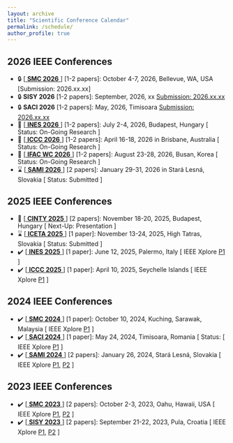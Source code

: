 ```yaml
---
layout: archive
title: "Scientific Conference Calendar"
permalink: /schedule/
author_profile: true
---
```



## 2026 IEEE Conferences
  * :lock: [[ **SMC 2026** ](https://www.ieeesmc2026.org/) ] [1-2 papers]: October 4-7, 2026, Bellevue, WA, USA [Submission: 2026.xx.xx] 
  * :lock: **SISY 2026** [1-2 papers]: September, 2026, xx [Submission: 2026.xx.xx](https://conf.uni-obuda.hu/sisy2026/)
  * :lock: **SACI 2026** [1-2 papers]: May, 2026, Timisoara [Submission: 2026.xx.xx](https://conf.uni-obuda.hu/saci2026)
  * :rocket: [[ **INES 2026** ](http://www.ines-conf.org/ines-conf/2026index.html) ] [1-2 papers]: July 2-4, 2026, Budapest, Hungary [ Status: On-Going Research ]
  * :rocket: [[ **ICCC 2026** ](https://conf.uni-obuda.hu/iccc2026/) ] [1-2 papers]: April 16-18, 2026 in Brisbane, Australia [ Status: On-Going Research ]
  * :rocket: [[ **IFAC WC 2026** ](https://www.ifac2026.org/fairDash.do) ] [1-2 papers]: August 23-28, 2026, Busan, Korea [ Status: On-Going Research ]
  * :hourglass: [[ **SAMI 2026** ](https://conf.uni-obuda.hu/sami2026/) ] [2 papers]: January 29-31, 2026 in Stará Lesná, Slovakia [ Status: Submitted ]

## 2025 IEEE Conferences
  * :date: [[ **CINTY 2025** ](https://conf.uni-obuda.hu/cinti2025/) ] [2 papers]: November 18-20, 2025, Budapest, Hungary [ Next-Up: Presentation ]
  * :hourglass: [[ **ICETA 2025** ](https://www.iceta.sk/) ] [1 paper]: November 13-24, 2025, High Tatras, Slovakia [ Status: Submitted ]
  * :heavy_check_mark: [[ **INES 2025** ](http://www.ines-conf.org/ines-conf/2025index.html) ] [1 paper]: June 12, 2025, Palermo, Italy [ IEEE Xplore [P1](https://ieeexplore.ieee.org/document/11078199/) ]
  * :heavy_check_mark: [[ **ICCC 2025** ](https://conf.uni-obuda.hu/iccc2025/index.html) ] [1 paper]: April 10, 2025, Seychelle Islands [ IEEE Xplore [P1](https://ieeexplore.ieee.org/document/10999140/) ]

## 2024 IEEE Conferences
  * :heavy_check_mark: [[ **SMC 2024** ](https://www.ieeesmc2024.org/home) ] [1 paper]: October 10, 2024, Kuching, Sarawak, Malaysia [ IEEE Xplore [P1](https://ieeexplore.ieee.org/document/10831505/) ]
  * :heavy_check_mark: [[ **SACI 2024** ](https://conf.uni-obuda.hu/saci2024/) ] [1 paper]: May 24, 2024, Timisoara, Romania [ Status: [ IEEE Xplore [P1](https://ieeexplore.ieee.org/document/10619802/) ]
  * :heavy_check_mark: [[ **SAMI 2024** ](https://conf.uni-obuda.hu/sami2024/) ] [2 papers]: January 26, 2024, Stará Lesná, Slovakia [ IEEE Xplore [P1](https://ieeexplore.ieee.org/document/10432817/), [P2](https://ieeexplore.ieee.org/document/10432911/) ]
    
## 2023 IEEE Conferences
  * :heavy_check_mark: [[ **SMC 2023** ](https://www.ieeesmc.org/conference-2023/) ] [2 papers]: October 2-3, 2023, Oahu, Hawaii, USA [ IEEE Xplore [P1](https://ieeexplore.ieee.org/document/10394349/), [P2](https://ieeexplore.ieee.org/document/10394396/) ]
  * :heavy_check_mark: [[ **SISY 2023** ](https://conf.uni-obuda.hu/sisy2023/index.html) ] [2 papers]: September 21-22, 2023, Pula, Croatia [ IEEE Xplore [P1](https://ieeexplore.ieee.org/document/10417876/), [P2](https://ieeexplore.ieee.org/document/10417915/) ]
